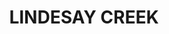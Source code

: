 ---
lastmod: '2025-04-06T06:05:20+00:00'
latitude: -28.36456
layout: suburb
longitude: 152.49765
postcode: '2476'
state: NSW
title: LINDESAY CREEK
url: /nsw/lindesay-creek/
---